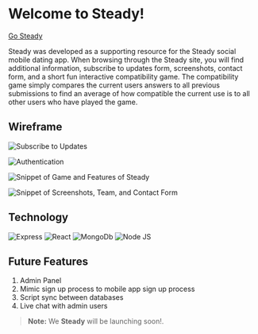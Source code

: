 # Welcome to Steady!
[Go Steady](https://steady-site.herokuapp.com/)



Steady was developed as a supporting resource for the Steady social mobile dating app. When browsing through the Steady site, you will find additional information, subscribe to updates form, screenshots, contact form, and a short fun interactive compatibility game. The compatibility game simply compares the current users answers to all previous submissions to find an average of how compatible the current use is to all other users who have played the game. 


## Wireframe
![Subscribe to Updates](https://i.imgur.com/ydrmGda.png)

![Authentication](https://i.imgur.com/PYPvGXe.png)

![Snippet of Game and Features of Steady](https://i.imgur.com/H4FGljI.png)

![Snippet of Screenshots, Team, and Contact Form](https://i.imgur.com/hhiEyED.png)


## Technology

![Express](https://buttercms.com/static/images/tech_banners/ExpressJS.png)
![React](https://quintagroup.com/cms/js/js-image/react.js-logo.png/@@images/a9bf22bd-373a-4fae-a900-c22fd12c87c7.png)
![MongoDb](https://webassets.mongodb.com/_com_assets/cms/MongoDB_Logo_FullColorBlack_RGB-4td3yuxzjs.png)
![Node JS](https://cdn.pixabay.com/photo/2015/04/23/17/41/node-js-736399_960_720.png)
## Future Features

 1. Admin Panel
 2. Mimic sign up process to mobile app sign up process
 3. Script sync between databases
 4. Live chat with admin users

> **Note:** We  **Steady** will be launching soon!.
